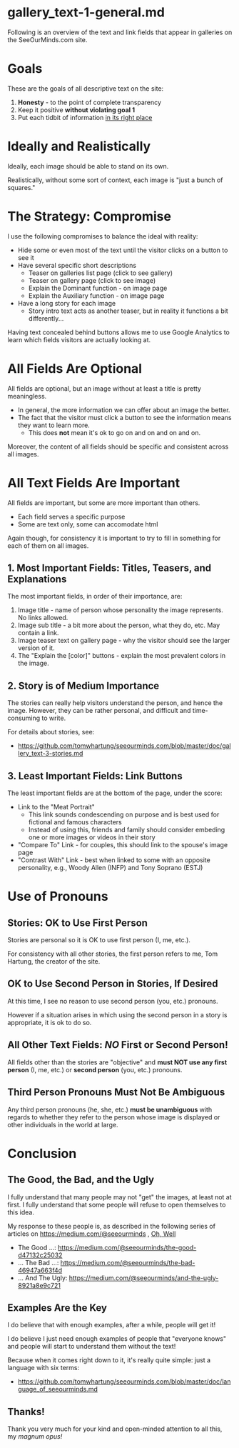 
# gallery_text-1-general.md

Following is an overview of the text and link fields that appear in galleries on the SeeOurMinds.com site.

# Goals

These are the goals of all descriptive text on the site:

1. **Honesty** - to the point of complete transparency
2. Keep it positive **without violating goal 1**
3. Put each tidbit of information [in its right place](https://www.youtube.com/watch?v=hvMql9XgIg0)

# Ideally and Realistically

Ideally, each image should be able to stand on its own.

Realistically, without some sort of context, each image is "just a bunch of squares."

# The Strategy: Compromise

I use the following compromises to balance the ideal with reality:

- Hide some or even most of the text until the visitor clicks on a button to see it
- Have several specific short descriptions
  - Teaser on galleries list page (click to see gallery)
  - Teaser on gallery page (click to see image)
  - Explain the Dominant function - on image page
  - Explain the Auxiliary function - on image page
- Have a long story for each image
  - Story intro text acts as another teaser, but in reality it functions a bit differently...

Having text concealed behind buttons allows me to use Google Analytics to learn which fields visitors are actually looking at.

# All Fields Are Optional

All fields are optional, but an image without at least a title is pretty meaningless.

- In general, the more information we can offer about an image the better.
- The fact that the visitor must click a button to see the information means they want to learn more.
  - This does **not** mean it's ok to go on and on and on and on.

Moreover, the content of all fields should be specific and consistent across all images.

# All Text Fields Are Important

All fields are important, but some are more important than others.

- Each field serves a specific purpose
- Some are text only, some can accomodate html

Again though, for consistency it is important to try to fill in something for each of them on all images.

## 1. Most Important Fields: Titles, Teasers, and Explanations

The most important fields, in order of their importance, are:

1. Image title - name of person whose personality the image represents.  No links allowed.
2. Image sub title - a bit more about the person, what they do, etc.  May contain a link.
3. Image teaser text on gallery page - why the visitor should see the larger version of it.
4. The "Explain the [color]" buttons - explain the most prevalent colors in the image.

## 2. Story is of Medium Importance

The stories can really help visitors understand the person, and hence the image.
However, they can be rather personal, and difficult and time-consuming to write.

For details about stories, see:

- https://github.com/tomwhartung/seeourminds.com/blob/master/doc/gallery_text-3-stories.md

## 3. Least Important Fields: Link Buttons

The least important fields are at the bottom of the page, under the score:

- Link to the "Meat Portrait"
  - This link sounds condescending on purpose and is best used for fictional and famous characters
  - Instead of using this, friends and family should consider embeding one or more images or videos in their story
- "Compare To" Link - for couples, this should link to the spouse's image page
- "Contrast With" Link - best when linked to some with an opposite personality, e.g., Woody Allen (INFP) and Tony Soprano (ESTJ)

# Use of Pronouns

## Stories: OK to Use First Person

Stories are personal so it is OK to use first person (I, me, etc.).

For consistency with all other stories, the first person refers to me, Tom Hartung, the creator of the site.

## OK to Use Second Person in Stories, If Desired

At this time, I see no reason to use second person (you, etc.) pronouns.

However if a situation arises in which using the second person in a story is appropriate, it is ok to do so.

## All Other Text Fields: *NO* First or Second Person!

All fields other than the stories are "objective" and
**must NOT use any first person** (I, me, etc.) or **second person** (you, etc.) pronouns.

## Third Person Pronouns Must **Not** Be Ambiguous

Any third person pronouns (he, she, etc.) **must be unambiguous** with regards to whether they refer to the
person whose image is displayed or other individuals in the world at large.

# Conclusion

## The Good, the Bad, and the Ugly

I fully understand that many people may not "get" the images, at least not at first.
I fully understand that some people will refuse to open themselves to this idea.

My response to these people is, as described in the following series of articles on https://medium.com/@seeourminds ,
[Oh, Well](https://www.youtube.com/watch?v=O8RhZDGLEXM)

- The Good ...: https://medium.com/@seeourminds/the-good-d47132c25032
- ... The Bad ...: https://medium.com/@seeourminds/the-bad-46947a663f4d
- ... And The Ugly: https://medium.com/@seeourminds/and-the-ugly-8921a8e9c721

## Examples Are the Key

I do believe that with enough examples, after a while, people will get it!

I do believe I just need enough examples of people that "everyone knows" and people will start to understand them without the text!

Because when it comes right down to it, it's really quite simple: just a language with six terms:

- https://github.com/tomwhartung/seeourminds.com/blob/master/doc/language_of_seeourminds.md

## Thanks!

Thank you very much for your kind and open-minded attention to all this, my *magnum opus!*

